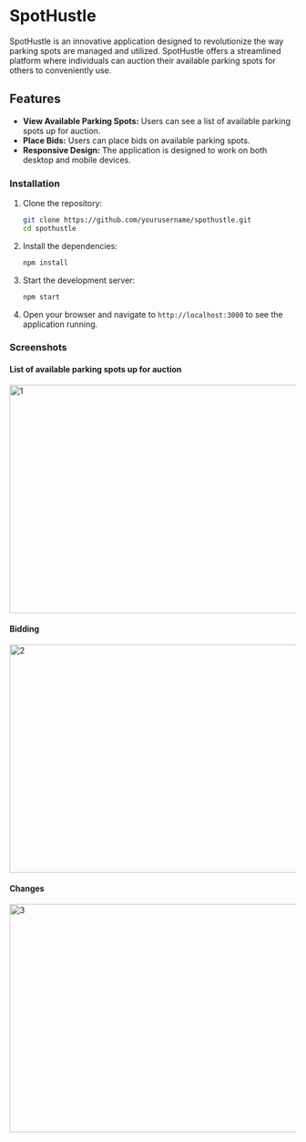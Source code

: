 # SpotHustle

SpotHustle is an innovative application designed to revolutionize the way parking spots are managed and utilized. SpotHustle offers a streamlined platform where individuals can auction their available parking spots for others to conveniently use.

## Features

- **View Available Parking Spots:** Users can see a list of available parking spots up for auction.
- **Place Bids:** Users can place bids on available parking spots.
- **Responsive Design:** The application is designed to work on both desktop and mobile devices.

### Installation

1. Clone the repository:

    ```sh
    git clone https://github.com/yourusername/spothustle.git
    cd spothustle
    ```

2. Install the dependencies:

    ```sh
    npm install
    ```

3. Start the development server:

    ```sh
    npm start
    ```

4. Open your browser and navigate to `http://localhost:3000` to see the application running.

### Screenshots
#### List of available parking spots up for auction
<img width="700" height="400" alt="1" src="https://github.com/devikaranade/SpotHustle/assets/41178447/56ccfd3f-71e5-4738-8bc1-d3a12a53a1b3">

#### Bidding
<img width="700" height="400" alt="2" src="https://github.com/devikaranade/SpotHustle/assets/41178447/d9abeec9-c222-47e3-a865-015d323710d0">

#### Changes
<img width="700" height="400" alt="3" src="https://github.com/devikaranade/SpotHustle/assets/41178447/f3a5af6c-cee4-4855-b50e-84569622a7f2">


